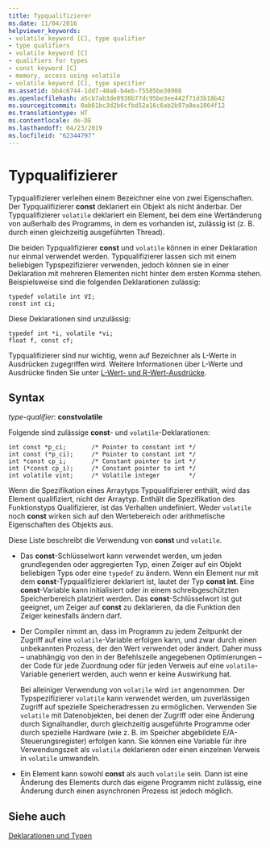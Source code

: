 ```yaml
---
title: Typqualifizierer
ms.date: 11/04/2016
helpviewer_keywords:
- volatile keyword [C], type qualifier
- type qualifiers
- volatile keyword [C]
- qualifiers for types
- const keyword [C]
- memory, access using volatile
- volatile keyword [C], type specifier
ms.assetid: bb4c6744-1dd7-40a8-b4eb-f5585be30908
ms.openlocfilehash: a5cb7ab3de8938b77dc95be3ee442f71d3b18b42
ms.sourcegitcommit: 0ab61bc3d2b6cfbd52a16c6ab2b97a8ea1864f12
ms.translationtype: HT
ms.contentlocale: de-DE
ms.lasthandoff: 04/23/2019
ms.locfileid: "62344797"
---
```

# <a name="type-qualifiers"></a>Typqualifizierer

Typqualifizierer verleihen einem Bezeichner eine von zwei Eigenschaften. Der Typqualifizierer **const** deklariert ein Objekt als nicht änderbar. Der Typqualifizierer `volatile` deklariert ein Element, bei dem eine Wertänderung von außerhalb des Programms, in dem es vorhanden ist, zulässig ist (z. B. durch einen gleichzeitig ausgeführten Thread).

Die beiden Typqualifizierer **const** und `volatile` können in einer Deklaration nur einmal verwendet werden. Typqualifizierer lassen sich mit einem beliebigen Typspezifizierer verwenden, jedoch können sie in einer Deklaration mit mehreren Elementen nicht hinter dem ersten Komma stehen. Beispielsweise sind die folgenden Deklarationen zulässig:

```
typedef volatile int VI;
const int ci;
```

Diese Deklarationen sind unzulässig:

```
typedef int *i, volatile *vi;
float f, const cf;
```

Typqualifizierer sind nur wichtig, wenn auf Bezeichner als L-Werte in Ausdrücken zugegriffen wird. Weitere Informationen über L-Werte und Ausdrücke finden Sie unter [L-Wert- und R-Wert-Ausdrücke](../c-language/l-value-and-r-value-expressions.md).

## <a name="syntax"></a>Syntax

*type-qualifier*: **constvolatile**

Folgende sind zulässige **const**- und `volatile`-Deklarationen:

```
int const *p_ci;       /* Pointer to constant int */
int const (*p_ci);     /* Pointer to constant int */
int *const cp_i;       /* Constant pointer to int */
int (*const cp_i);     /* Constant pointer to int */
int volatile vint;     /* Volatile integer        */
```

Wenn die Spezifikation eines Arraytyps Typqualifizierer enthält, wird das Element qualifiziert, nicht der Arraytyp. Enthält die Spezifikation des Funktionstyps Qualifizierer, ist das Verhalten undefiniert. Weder `volatile` noch **const** wirken sich auf den Wertebereich oder arithmetische Eigenschaften des Objekts aus.

Diese Liste beschreibt die Verwendung von **const** und `volatile`.

- Das **const**-Schlüsselwort kann verwendet werden, um jeden grundlegenden oder aggregierten Typ, einen Zeiger auf ein Objekt beliebigen Typs oder eine `typedef` zu ändern. Wenn ein Element nur mit dem **const**-Typqualifizierer deklariert ist, lautet der Typ **const int**. Eine **const**-Variable kann initialisiert oder in einem schreibgeschützten Speicherbereich platziert werden. Das **const**-Schlüsselwort ist gut geeignet, um Zeiger auf **const** zu deklarieren, da die Funktion den Zeiger keinesfalls ändern darf.

- Der Compiler nimmt an, dass im Programm zu jedem Zeitpunkt der Zugriff auf eine `volatile`-Variable erfolgen kann, und zwar durch einen unbekannten Prozess, der den Wert verwendet oder ändert. Daher muss – unabhängig von den in der Befehlszeile angegebenen Optimierungen – der Code für jede Zuordnung oder für jeden Verweis auf eine `volatile`-Variable generiert werden, auch wenn er keine Auswirkung hat.

   Bei alleiniger Verwendung von `volatile` wird `int` angenommen. Der Typspezifizierer `volatile` kann verwendet werden, um zuverlässigen Zugriff auf spezielle Speicheradressen zu ermöglichen. Verwenden Sie `volatile` mit Datenobjekten, bei denen der Zugriff oder eine Änderung durch Signalhandler, durch gleichzeitig ausgeführte Programme oder durch spezielle Hardware (wie z. B. im Speicher abgebildete E/A-Steuerungsregister) erfolgen kann. Sie können eine Variable für ihre Verwendungszeit als `volatile` deklarieren oder einen einzelnen Verweis in `volatile` umwandeln.

- Ein Element kann sowohl **const** als auch `volatile` sein. Dann ist eine Änderung des Elements durch das eigene Programm nicht zulässig, eine Änderung durch einen asynchronen Prozess ist jedoch möglich.

## <a name="see-also"></a>Siehe auch

[Deklarationen und Typen](../c-language/declarations-and-types.md)
